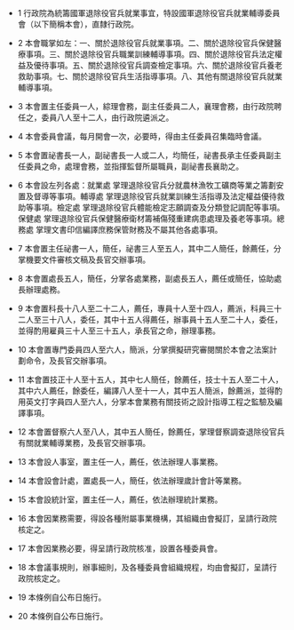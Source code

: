 * 1 行政院為統籌國軍退除役官兵就業事宜，特設國軍退除役官兵就業輔導委員會（以下簡稱本會），直隸行政院。

* 2 本會職掌如左：一、關於退除役官兵就業事項。二、關於退除役官兵保健醫療事項。三、關於退除役官兵職業訓練輔導事項。四、關於退除役官兵法定權益及優待事項。五、關於退除役官兵調查檢定事項。六、關於退除役官兵養老救助事項。七、關於退除役官兵生活指導事項。八、其他有關退除役官兵就業輔導事項。

* 3 本會置主任委員一人，綜理會務，副主任委員二人，襄理會務，由行政院聘任之，委員八人至十二人，由行政院遴派之。

* 4 本會委員會議，每月開會一次，必要時，得由主任委員召集臨時會議。

* 5 本會置祕書長一人，副祕書長一人或二人，均簡任，祕書長承主任委員副主任委員之命，處理會務，並指揮監督所屬職員，副祕書長襄助之。

* 6 本會設左列各處：就業處 掌理退除役官兵分就農林漁牧工礦商等業之籌劃安置及督導等事項。輔導處 掌理退除役官兵就業訓練生活指導及法定權益優待救助等事項。檢定處 掌理退除役官兵體能檢定志願調查及分類登記調配等事項。保健處 掌理退除役官兵保健醫療衛材籌補傷殘重建病患處理及養老等事項。總務處 掌理文書印信編譯庶務保管財務及不屬其他各處事項。

* 7 本會置主任祕書一人，簡任，祕書三人至五人，其中二人簡任，餘薦任，分掌機要文件審核文稿及長官交辦事項。

* 8 本會置處長五人，簡任，分掌各處業務，副處長五人，薦任或簡任，協助處長辦理處務。

* 9 本會置科長十八人至二十二人，薦任，專員十人至十四人，薦派，科員三十二人至三十八人，委任，其中十五人得薦任，辦事員十五人至二十人，委任，並得酌用雇員三十人至三十五人，承長官之命，辦理事務。

* 10 本會置專門委員四人至六人，簡派，分掌撰擬研究審閱關於本會之法案計劃命令，及長官交辦事項。

* 11 本會置技正十人至十五人，其中七人簡任，餘薦任，技士十五人至二十人，其中六人薦任，餘委任，編譯八人至十一人，其中五人簡派，餘薦派，並得酌用英文打字員四人至六人，分掌本會業務有關技術之設計指導工程之監驗及編譯事項。

* 12 本會置督察六人至八人，其中五人簡任，餘薦任，掌理督察調查退除役官兵有關就業輔導業務，及長官交辦事項。

* 13 本會設人事室，置主任一人，薦任，依法辦理人事業務。

* 14 本會設會計處，置處長一人，簡任，依法辦理歲計會計等業務。

* 15 本會設統計室，置主任一人，薦任，依法辦理統計業務。

* 16 本會因業務需要，得設各種附屬事業機構，其組織由會擬訂，呈請行政院核定之。

* 17 本會因業務必要，得呈請行政院核准，設置各種委員會。

* 18 本會議事規則，辦事細則，及各種委員會組織規程，均由會擬訂，呈請行政院核定之。

* 19 本條例自公布日施行。

* 20 本條例自公布日施行。


